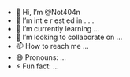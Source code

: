  - 👋 Hi, I’m @Not404n 
-  👀 I’m  int e     r     est   ed in   .      .  .     
- 🌱 I’m currently learning  ...     
- 💞️ I’m looking to collaborate on ... 
- 📫 How to reach me ...
- 😄 Pronouns: ...
- ⚡ Fun fact: ...

<!---
Not404n/Not404n is a ✨ special ✨ repository because its `README.md` (this file) appears on your GitHub profile.
You can click the Preview link to take a look at your changes.
--->
